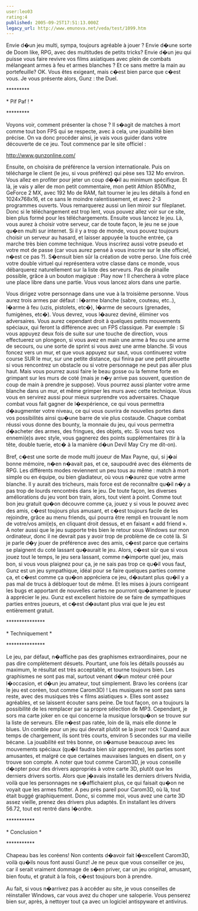 ```yaml
---
user:leo03
rating:4
published: 2005-09-25T17:51:13.000Z
legacy_url: http://www.emunova.net/veda/test/1099.htm
---
```

Envie d�un jeu multi, sympa, toujours agréable à jouer ? Envie d�une sorte de Doom like, RPG, avec des multitudes de petits tricks? Envie d�un jeu qui puisse vous faire revivre vos films asiatiques avec plein de combats mélangeant armes à feu et armes blanches ? Et ce sans mettre la main au portefeuille? OK. Vous êtes exigeant, mais c�est bien parce que c�est vous. Je vous présente alors, Gunz : the Duel.  

  

\*\*\*\*\*\*\*\*\*  

\* Pif Paf ! \*  

\*\*\*\*\*\*\*\*\*  

Voyons voir, comment présenter la chose ? Il s�agit de matches à mort comme tout bon FPS qui se respecte, avec à cela, une jouabilité bien précise. On va donc procéder ainsi, je vais vous guider dans votre découverte de ce jeu. Tout commence par le site officiel :  

http://www.gunzonline.com/  

Ensuite, on choisira de préférence la version internationale. Puis on télécharge le client (le jeu, si vous préférez) qui pèse ses 132 Mo environ. Vous allez en profiter pour jeter un coup d��il au minimum spécifique. Et là, je vais y aller de mon petit commentaire, mon petit Athlon 850Mhz, GeForce 2 MX, avec 192 Mo de RAM, fait tourner le jeu les détails à fond en 1024x768x16, et ce sans le moindre ralentissement, et avec 2-3 programmes ouverts. Vous remarquerez aussi un lien miroir sur fileplanet. Donc si le téléchargement est trop lent, vous pouvez allez voir sur ce site, bien plus formé pour les téléchargements. Ensuite vous lancez le jeu. Là, vous aurez à choisir votre serveur, car de toute façon, le jeu ne se joue qu�en multi sur internet. Si il y a trop de monde, vous pouvez toujours choisir un serveur au hasard, et laisser appuyée la touche entrée, ça marche très bien comme technique. Vous inscrirez aussi votre pseudo et votre mot de passe (car vous aurez pensé à vous inscrire sur le site officiel, n�est ce pas ?). S�ensuit bien sûr la création de votre perso. Une fois créé votre double virtuel qui représentera votre classe dans ce monde, vous débarquerez naturellement sur la liste des serveurs. Pas de pinaille possible, grâce à un bouton magique : Play now ! Il cherchera à votre place une place libre dans une partie. Vous vous lancez alors dans une partie.  

  

Vous dirigez votre personnage dans une vue à la troisième personne. Vous aurez trois armes par défaut : l�arme blanche (sabre, couteau, etc..), l�arme à feu (uzis, pistolets, etc�), l�arme de secours (grenades, fumigènes, etc�). Vous devrez, vous l�aurez deviné, éliminer vos adversaires. Vous aurez cependant droit à quelques petits mouvements spéciaux, qui feront la différence avec un FPS classique. Par exemple : Si vous appuyez deux fois de suite sur une touche de direction, vous effectuerez un plongeon, si vous avez en main une arme à feu ou une arme de secours, ou une sorte de sprint si vous avez une arme blanche. Si vous foncez vers un mur, et que vous appuyez sur saut, vous continuerez votre course SUR le mur, sur une petite distance, qui finira par une petit pirouette si vous rencontrez un obstacle ou si votre personnage ne peut pas aller plus haut. Mais vous pourrez aussi faire le beau gosse ou la femme forte en grimpant sur les murs de coté (mais je n�y arrive pas souvent, question de coup de main à prendre je suppose). Vous pourrez aussi planter votre arme blanche dans un mur, et même grimper les murs avec cette technique. Vous vous en servirez aussi pour mieux surprendre vos adversaires. Chaque combat vous fait gagner de l�expérience, ce qui vous permettra d�augmenter votre niveau, ce qui vous ouvrira de nouvelles portes dans vos possibilités ainsi qu�une barre de vie plus costaude. Chaque combat réussi vous donne des bounty, la monnaie du jeu, qui vous permettra d�acheter des armes, des fringues, des objets, etc. Si vous tuez vos ennemi(e)s avec style, vous gagnerez des points supplémentaires (tir à la tête, double tuerie, etc� à la manière d�un Devil May Cry me dit-on).  

  

Bref, c�est une sorte de mode multi joueur de Max Payne, qui, si j�ai bonne mémoire, n�en n�avait pas, et ce, saupoudré avec des éléments de RPG. Les différents modes reviennent un peu tous au même : match à mort simple ou en équipe, ou bien gladiateur, où vous n�aurez que votre arme blanche. Il y aurait des tricheurs, mais force est de reconnaître qu�il n�y a pas trop de lourds rencontrés dans le jeu. De toute façon, les diverses améliorations du jeu vont bon train, alors, tout vient à point. Comme tout bon jeu gratuit qu�on découvre comme ça, jouez y si vous le pouvez avec des amis, c�est toujours plus amusant, et c�est toujours facile de les rejoindre, grâce au menu friends, qui pourra être rempli en trouvant le nom de votre/vos ami(e)s, en cliquant droit dessus, et en faisant « add friend ». A noter aussi que le jeu supporte très bien le retour sous Windows sur mon ordinateur, donc il ne devrait pas y avoir trop de problème de ce coté là. Si je parle d�y jouer de préférence avec des amis, c�est parce que certains se plaignent du coté lassant qu�aurait le jeu. Alors, c�est sûr que si vous jouez tout le temps, le jeu sera lassant, comme n�importe quel jeu, mais bon, si vous vous plaignez pour ça, je ne sais pas trop ce qu�il vous faut, Gunz est un jeu sympathique, idéal pour se faire quelques parties comme ça, et c�est comme ça qu�on appréciera ce jeu, d�autant plus qu�il y a pas mal de trucs à débloquer tout de même. Et les mises à jours corrigeant les bugs et apportant de nouvelles cartes ne pourront qu�amener le joueur à apprécier le jeu. Gunz est excellent histoire de se faire de sympathiques parties entres joueurs, et c�est d�autant plus vrai que le jeu est entièrement gratuit.  

  

\*\*\*\*\*\*\*\*\*\*\*\*\*\*\*  

\* Techniquement \*  

\*\*\*\*\*\*\*\*\*\*\*\*\*\*\*  

Le jeu, par défaut, n�affiche pas des graphismes extraordinaires, pour ne pas dire complètement désuets. Pourtant, une fois les détails poussés au maximum, le résultat est très acceptable, et tourne toujours bien. Les graphismes ne sont pas mal, surtout venant d�un moteur créé pour l�occasion, et d�un jeu amateur, tout simplement. Bravo les coréens (car le jeu est coréen, tout comme Carom3D) ! Les musiques ne sont pas sans reste, avec des musiques très « films asiatiques ». Elles sont assez agréables, et se laissent écouter sans peine. De tout façon, on a toujours la possibilité de les remplacer par sa propre sélection de MP3\. Cependant, je sors ma carte joker en ce qui concerne la musique lorsqu�on se trouve sur la liste de serveurs. Elle n�est pas ratée, loin de là, mais elle donne le blues. Un comble pour un jeu qui devrait plutôt se la jouer rock ! Quand aux temps de chargement, ils sont très courts, environ 5 secondes sur ma vieille bécane. La jouabilité est très bonne, on s�amuse beaucoup avec les mouvements spéciaux (qu�il faudra bien sûr apprendre), les parties sont amusantes, et malgré ce que certaines mauvaises langues en disent, on y trouve son compte. A noter que tout comme Carom3D, je vous conseille d�opter pour des drivers appropriés à votre carte 3D, plutôt que les derniers drivers sortis. Alors que j�avais installé les derniers drivers Nvidia, voilà que les personnages ne s�affichaient plus, ce qui faisait qu�on ne voyait que les armes flotter. A peu près pareil pour Carom3D, où là, tout était buggé graphiquement. Donc, si comme moi, vous avez une carte 3D assez vieille, prenez des drivers plus adaptés. En installant les drivers 56.72, tout est rentré dans l�ordre.   

  

\*\*\*\*\*\*\*\*\*\*\*  

\* Conclusion \*  

\*\*\*\*\*\*\*\*\*\*\*  

Chapeau bas les coréens! Non contents d�avoir fait l�excellent Carom3D, voilà qu�ils nous font aussi Gunz! Je ne peux que vous conseiller ce jeu, car il serait vraiment dommage de s�en priver, car un jeu original, amusant, bien foutu, et gratuit à la fois, c�est toujours bon à prendre.  

  

Au fait, si vous n�arrivez pas à accéder au site, je vous conseilles de réinstaller Windows, car vous avez du choper une saloperie. Vous penserez bien sur, après, à nettoyer tout ça avec un logiciel antispyware et antivirus.